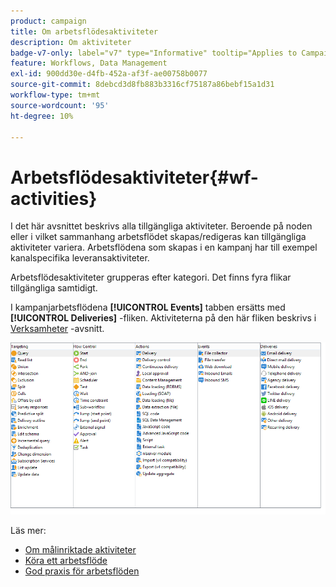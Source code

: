 ```yaml
---
product: campaign
title: Om arbetsflödesaktiviteter
description: Om aktiviteter
badge-v7-only: label="v7" type="Informative" tooltip="Applies to Campaign Classic v7 only"
feature: Workflows, Data Management
exl-id: 900dd30e-d4fb-452a-af3f-ae00758b0077
source-git-commit: 8debcd3d8fb883b3316cf75187a86bebf15a1d31
workflow-type: tm+mt
source-wordcount: '95'
ht-degree: 10%

---
```


# Arbetsflödesaktiviteter{#wf-activities}



I det här avsnittet beskrivs alla tillgängliga aktiviteter. Beroende på noden eller i vilket sammanhang arbetsflödet skapas/redigeras kan tillgängliga aktiviteter variera. Arbetsflödena som skapas i en kampanj har till exempel kanalspecifika leveransaktiviteter.

Arbetsflödesaktiviteter grupperas efter kategori. Det finns fyra flikar tillgängliga samtidigt.

I kampanjarbetsflödena **[!UICONTROL Events]** tabben ersätts med **[!UICONTROL Deliveries]** -fliken. Aktiviteterna på den här fliken beskrivs i [Verksamheter](about-action-activities.md) -avsnitt.

![](assets/wf-activity-tabs.png)

Läs mer:

* [Om målinriktade aktiviteter](about-targeting-activities.md)
* [Köra ett arbetsflöde](starting-a-workflow.md)
* [God praxis för arbetsflöden](workflow-best-practices.md)
